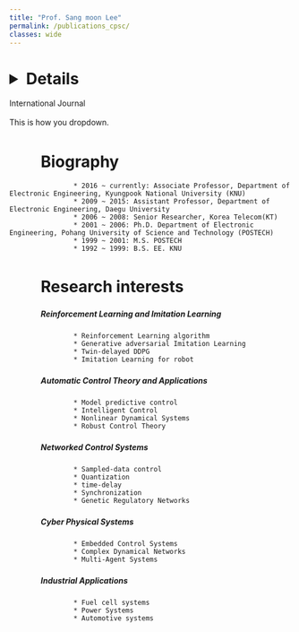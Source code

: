 ```yaml
---
title: "Prof. Sang moon Lee"
permalink: /publications_cpsc/
classes: wide
---
```


# <details>
<summary>International Journal</summary>
<br>
This is how you dropdown.
</details>

# 　　Biography

                    * 2016 ~ currently: Associate Professor, Department of Electronic Engineering, Kyungpook National University (KNU)
                    * 2009 ~ 2015: Assistant Professor, Department of Electronic Engineering, Daegu University
                    * 2006 ~ 2008: Senior Researcher, Korea Telecom(KT)
                    * 2001 ~ 2006: Ph.D. Department of Electronic Engineering, Pohang University of Science and Technology (POSTECH)
                    * 1999 ~ 2001: M.S. POSTECH
                    * 1992 ~ 1999: B.S. EE. KNU
          
          
# 　　Research interests
##### 　　　　Reinforcement Learning and Imitation Learning
                    * Reinforcement Learning algorithm
                    * Generative adversarial Imitation Learning
                    * Twin-delayed DDPG
                    * Imitation Learning for robot
          
##### 　　　　Automatic Control Theory and Applications
                    * Model predictive control
                    * Intelligent Control
                    * Nonlinear Dynamical Systems
                    * Robust Control Theory
          
##### 　　　　Networked Control Systems
                    * Sampled-data control
                    * Quantization
                    * time-delay
                    * Synchronization
                    * Genetic Regulatory Networks
          
##### 　　　　Cyber Physical Systems
                    * Embedded Control Systems
                    * Complex Dynamical Networks
                    * Multi-Agent Systems 
          
##### 　　　　Industrial Applications
                    * Fuel cell systems
                    * Power Systems
                    * Automotive systems
